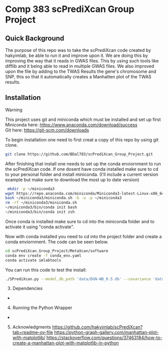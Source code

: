 # Comp 383 scPrediXcan Group Project

## Quick Background
The purpose of this repo was to take the scPrediXcan code created by hakyimlab, be able to run it and improve upon it. We are doing this by improving the way that it reads in GWAS files. This by using such tools like difflib and it being able to read in multiple GWAS files. We also improved upon the file by adding to the TWAS Results the gene's chromosome and SNP, this so that it automatically creates a Manhatten plot of the TWAS results.
## Installation
>[!WARNING]
>This project uses git and miniconda which must be installed and set up first<br />
>Miniconda here: https://www.anaconda.com/download/success<br />
>Git here: https://git-scm.com/downloads<br />

To begin installation one need to first creat a copy of this repo by using git clone.

```bash
git clone https://github.com/BDal783/scPrediXcan_Group_Project.git
```

After finishing that install one needs to set up the conda enviornment to run the scPrediXcan code. If one dosent have conda installed make sure to cd to your personal folder and install miniconda. (I'll include a current version example but make sure to download the most up to date version)

```bash
 mkdir -p ~/miniconda3
wget https://repo.anaconda.com/miniconda/Miniconda3-latest-Linux-x86_64.sh -O ~/miniconda3/miniconda.sh
bash ~/miniconda3/miniconda.sh -b -u -p ~/miniconda3
rm -rf ~/miniconda3/miniconda.sh
~/miniconda3/bin/conda init bash
~/miniconda3/bin/conda init zsh
```

Once conda is installed make sure to cd into the miniconda folder and to activate it using "conda activate".

Now with conda installed you need to cd into the project folder and create a conda enviornment. The code can be seen below.

```bash
cd scPrediXcan_Group_Project/MetaXcan/software
conda env create -f conda_env.yaml
conda activate imlabtools
```
You can run this code to test the install: 
```bash
./SPrediXcan.py --model_db_path 'data/DGN-WB_0.5.db' --covariance 'data/covariance.DGN-WB_0.5.txt.gz' --gwas_folder data/GWAS --gwas_file_pattern ".*gz" --snp_column SNP --effect_allele_column A1 --non_effect_allele_column A2 --beta_column BETA --pvalue_column P --output_file 'TWAS_result.csv'
```

3. Dependencies
-
4. Running the Python Wrapper
-
5. Acknowledgments
https://github.com/hakyimlab/scPrediXcan?tab=readme-ov-file
https://python-graph-gallery.com/manhattan-plot-with-matplotlib/
https://stackoverflow.com/questions/37463184/how-to-create-a-manhattan-plot-with-matplotlib-in-python


